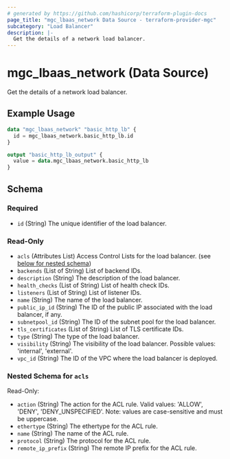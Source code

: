 ```yaml
---
# generated by https://github.com/hashicorp/terraform-plugin-docs
page_title: "mgc_lbaas_network Data Source - terraform-provider-mgc"
subcategory: "Load Balancer"
description: |-
  Get the details of a network load balancer.
---
```


# mgc_lbaas_network (Data Source)

Get the details of a network load balancer.

## Example Usage

```terraform
data "mgc_lbaas_network" "basic_http_lb" {
  id = mgc_lbaas_network.basic_http_lb.id
}

output "basic_http_lb_output" {
  value = data.mgc_lbaas_network.basic_http_lb
}
```

<!-- schema generated by tfplugindocs -->
## Schema

### Required

- `id` (String) The unique identifier of the load balancer.

### Read-Only

- `acls` (Attributes List) Access Control Lists for the load balancer. (see [below for nested schema](#nestedatt--acls))
- `backends` (List of String) List of backend IDs.
- `description` (String) The description of the load balancer.
- `health_checks` (List of String) List of health check IDs.
- `listeners` (List of String) List of listener IDs.
- `name` (String) The name of the load balancer.
- `public_ip_id` (String) The ID of the public IP associated with the load balancer, if any.
- `subnetpool_id` (String) The ID of the subnet pool for the load balancer.
- `tls_certificates` (List of String) List of TLS certificate IDs.
- `type` (String) The type of the load balancer.
- `visibility` (String) The visibility of the load balancer. Possible values: 'internal', 'external'.
- `vpc_id` (String) The ID of the VPC where the load balancer is deployed.

<a id="nestedatt--acls"></a>
### Nested Schema for `acls`

Read-Only:

- `action` (String) The action for the ACL rule. Valid values: 'ALLOW', 'DENY', 'DENY_UNSPECIFIED'. Note: values are case-sensitive and must be uppercase.
- `ethertype` (String) The ethertype for the ACL rule.
- `name` (String) The name of the ACL rule.
- `protocol` (String) The protocol for the ACL rule.
- `remote_ip_prefix` (String) The remote IP prefix for the ACL rule.
